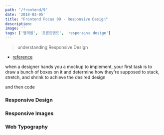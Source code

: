 ```yaml
---
path: "/frontend/9"
date: '2018-03-05'
title: "Frontend Focus 09 - Responsive Design"
description: 
image: ''
tags: ['웹개발', '프론트엔드', 'responsive design']
---
```


> understanding Responsive Design

- [reference](https://internetingishard.com/)

when a designer hands you a mockup to implement, your first task is to draw a bunch of boxes on it and determine how they're supposed to stack, stretch, and shrink to achieve the desired design

and then code

### Responsive Design

### Responsive Images

### Web Typography